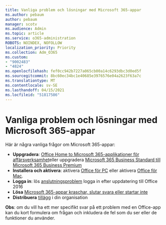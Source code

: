 ```yaml
---
title: Vanliga problem och lösningar med Microsoft 365-appar
ms.author: pebaum
author: pebaum
manager: scotv
ms.audience: Admin
ms.topic: article
ms.service: o365-administration
ROBOTS: NOINDEX, NOFOLLOW
localization_priority: Priority
ms.collection: Adm_O365
ms.custom:
- "9002483"
- "4824"
ms.openlocfilehash: fef0cc942b7227a065cb00a14c6293dbc3d0ed5f
ms.sourcegitcommit: 8bc60ec34bc1e40685e3976576e04a2623f63a7c
ms.translationtype: MT
ms.contentlocale: sv-SE
ms.lasthandoff: 04/15/2021
ms.locfileid: "51817586"
---
```

# <a name="common-issues-and-resolutions-with-microsoft-365-apps"></a>Vanliga problem och lösningar med Microsoft 365-appar

Här är några vanliga frågor om Microsoft 365-appar:

- **Uppgradera**: [Office Home to Microsoft 365-applikationer för affärsverksamhet](https://support.office.com/article/how-do-i-upgrade-office-ee68f6cf-422f-464a-82ec-385f65391350#OfficeVersion=Office_365_subscription)eller uppgradera [Microsoft 365 Business Standard till Microsoft 365 Business Premium](https://docs.microsoft.com/microsoft-365/business/migrate-to-microsoft-365-business)
- **Installera och aktivera**: aktivera [Office för PC](https://support.office.com/article/activate-office-5bd38f38-db92-448b-a982-ad170b1e187e) eller aktivera [Office för Mac](https://support.office.com/article/activate-office-for-mac-7f6646b1-bb14-422a-9ad4-a53410fcefb2).
- **Logga in**: lös [anslutningsproblem](https://docs.microsoft.com/office365/troubleshoot/authentication/connection-issue-when-sign-in-office-2016) logga in efter uppdatering till Office 2016
- **Lösa** [Microsoft 365-appar kraschar, slutar svara eller startar inte](https://docs.microsoft.com/alchemyinsights/office-apps-don't-launch-start)
- **Distribuera** [tillägg](https://docs.microsoft.com/microsoft-365/admin/manage/manage-deployment-of-add-ins?view=o365-worldwide) i din organisation

**Obs**: om du vill ha ett mer specifikt svar på ett problem med en Office-app kan du kort formulera om frågan och inkludera de fel som du ser eller de funktioner du använder.
